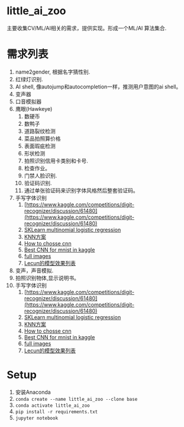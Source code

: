# little_ai_zoo
主要收集CV/ML/AI相关的需求，提供实现。形成一个ML/AI 算法集合.

# 需求列表
1. name2gender, 根据名字猜性别.
2. 红绿灯识别.
3. AI shell, 像autojump和autocompletion一样，推测用户意图的ai shell。
4. 变声器
5. 口音模拟器
1. 鹰眼(Hawkeye)
    1. 数硬币
    1. 数鸭子
    1. 道路裂纹检测
    1. 菜品拍照算价格
    2. 表面瑕疵检测
    3. 形状检测
    4. 拍照识别信用卡类别和卡号.
    5. 检查作业。
    6. 门禁人脸识别.
    7. 验证码识别.
    8. 通过单张验证码来识别字体风格然后整套验证码。
2. 手写字体识别
   1. [https://www.kaggle.com/competitions/digit-recognizer/discussion/61480](https://www.kaggle.com/competitions/digit-recognizer/discussion/61480)
   2. [SKLearn multinomial logistic regression](https://scikit-learn.org/stable/auto_examples/linear_model/plot_sparse_logistic_regression_mnist.html)
   3. [KNN方案](https://www.kaggle.com/code/cdeotte/mnist-perfect-100-using-knn)
   4. [How to chosse cnn](https://www.kaggle.com/code/cdeotte/how-to-choose-cnn-architecture-mnist)
   5. [Best CNN for mnist in kaggle](https://www.kaggle.com/code/cdeotte/25-million-images-0-99757-mnist)
   6. [full images](http://yann.lecun.com/exdb/mnist/)
   7. [Lecun的模型效果列表](https://yann.lecun.com/exdb/mnist/)
3. 变声，声音模拟.
4. 拍照识别物体,显示说明书。
5. 手写字体识别
   1. [https://www.kaggle.com/competitions/digit-recognizer/discussion/61480](https://www.kaggle.com/competitions/digit-recognizer/discussion/61480)
   2. [SKLearn multinomial logistic regression](https://scikit-learn.org/stable/auto_examples/linear_model/plot_sparse_logistic_regression_mnist.html)
   3. [KNN方案](https://www.kaggle.com/code/cdeotte/mnist-perfect-100-using-knn)
   4. [How to chosse cnn](https://www.kaggle.com/code/cdeotte/how-to-choose-cnn-architecture-mnist)
   5. [Best CNN for mnist in kaggle](https://www.kaggle.com/code/cdeotte/25-million-images-0-99757-mnist)
   6. [full images](http://yann.lecun.com/exdb/mnist/)
   7. [Lecun的模型效果列表](https://yann.lecun.com/exdb/mnist/)


# Setup

1. 安装Anaconda
2. `conda create --name little_ai_zoo --clone base`
3. `conda activate little_ai_zoo`
4. `pip install -r requirements.txt`
5. `jupyter notebook`
